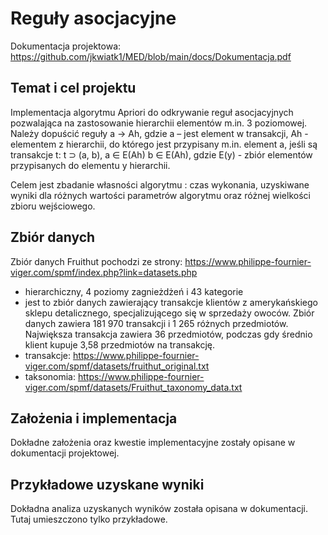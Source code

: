 # Reguły asocjacyjne
Dokumentacja projektowa:  https://github.com/jkwiatk1/MED/blob/main/docs/Dokumentacja.pdf

## Temat i cel projektu
Implementacja algorytmu Apriori do odkrywanie reguł asocjacyjnych pozwalająca na zastosowanie hierarchii elementów m.in. 3 poziomowej.
Należy dopuścić reguły a → Ah, gdzie a – jest element w transakcji, Ah - elementem z hierarchii, do którego jest przypisany m.in. element a, jeśli są transakcje
t: t ⊃ (a, b), a ∈ E(Ah) b ∈ E(Ah), gdzie E(y) - zbiór elementów przypisanych
do elementu y hierarchii.

Celem jest zbadanie własności algorytmu : czas wykonania, uzyskiwane wyniki dla różnych wartości parametrów algorytmu oraz różnej wielkości zbioru wejściowego.

## Zbiór danych 
Zbiór danych Fruithut pochodzi ze strony:
https://www.philippe-fournier-viger.com/spmf/index.php?link=datasets.php

* hierarchiczny, 4 poziomy zagnieżdżeń i 43 kategorie
* jest to zbiór danych zawierający transakcje klientów z amerykańskiego sklepu detalicznego, specjalizującego się w sprzedaży owoców. Zbiór danych zawiera 181 970 transakcji i 1 265 różnych przedmiotów. Największa
transakcja zawiera 36 przedmiotów, podczas gdy średnio klient kupuje 3,58 przedmiotów na transakcję.
* transakcje: https://www.philippe-fournier-viger.com/spmf/datasets/fruithut_original.txt
* taksonomia: https://www.philippe-fournier-viger.com/spmf/datasets/Fruithut_taxonomy_data.txt

## Założenia i implementacja 
Dokładne założenia oraz kwestie implementacyjne zostały opisane w dokumentacji projektowej. 

## Przykładowe uzyskane wyniki
Dokładna analiza uzyskanych wyników została opisana w dokumentacji. Tutaj umieszczono tylko przykładowe.